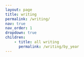 ```yaml
---
layout: page
title: writing
permalink: /writing/
nav: true
nav_order: 1
dropdown: true
children: 
    - title: all writing
      permalink: /writing/by_year
---
```



